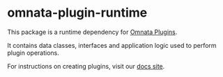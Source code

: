 # omnata-plugin-runtime
This package is a runtime dependency for [Omnata Plugins](https://docs.omnata.com/omnata-product-documentation/omnata-sync-for-snowflake/plugins).

It contains data classes, interfaces and application logic used to perform plugin operations.

For instructions on creating plugins, visit our [docs site](https://docs.omnata.com/omnata-product-documentation/omnata-sync-for-snowflake/plugins/creating-plugins).

